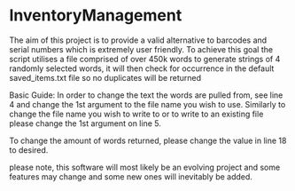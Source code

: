 # InventoryManagement
The aim of this project is to provide a valid alternative to barcodes and serial numbers which is extremely user friendly.
To achieve this goal the script utilises a file comprised of over 450k words to generate strings of 4 randomly selected words, it will then
check for occurrence in the default saved_items.txt file so no duplicates will be returned

Basic Guide:
In order to change the text the words are pulled from, see line 4 and change the 1st argument to the file name you wish to use.
Similarly to change the file name you wish to write to or to write to an existing file please change the 1st argument on line 5.

To change the amount of words returned, please change the value in line 18 to desired.

please note, this software will most likely be an evolving project and some features may change and some new ones will inevitably be
added.
